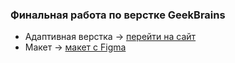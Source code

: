 ### Финальная работа по верстке GeekBrains

- Адаптивная верстка -> [перейти на сайт](https://roman100500.github.io/FinalWork-GB/)
- Макет -> [макет c Figma](<https://www.figma.com/file/PxV85sdIzWj0CZ2kqg0hsT/Analytics-%E2%80%94-Landing-Page-Design-(Community)?type=design&node-id=0-1&t=UqLZZQvIzio2RfTj-0>)
